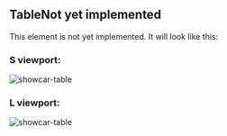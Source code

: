 <h2>Table<span class="status deprecated">Not yet implemented</span></h2>
This element is not yet implemented. It will look like this:

<h3>S viewport:</h3>
<img src="/showcar-ui/docs/assets/images/elements/atom_table_S.png" alt="showcar-table" width="">

<h3>L viewport:</h3>
<img src="/showcar-ui/docs/assets/images/elements/atom_table_L.png" alt="showcar-table">